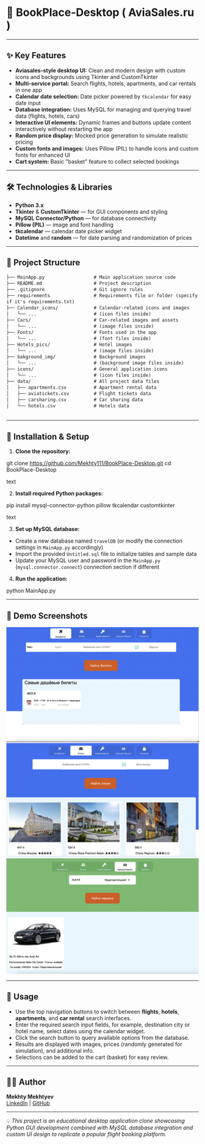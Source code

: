 # 🛫 BookPlace-Desktop ( AviaSales.ru )

---

## ✨ Key Features

- **Aviasales-style desktop UI:** Clean and modern design with custom icons and backgrounds using Tkinter and CustomTkinter
- **Multi-service portal:** Search flights, hotels, apartments, and car rentals in one app
- **Calendar date selection:** Date picker powered by `tkcalendar` for easy date input
- **Database integration:** Uses MySQL for managing and querying travel data (flights, hotels, cars)
- **Interactive UI elements:** Dynamic frames and buttons update content interactively without restarting the app
- **Random price display:** Mocked price generation to simulate realistic pricing
- **Custom fonts and images:** Uses Pillow (PIL) to handle icons and custom fonts for enhanced UI
- **Cart system:** Basic "basket" feature to collect selected bookings

---

## 🛠️ Technologies & Libraries

- **Python 3.x**
- **Tkinter** & **CustomTkinter** — for GUI components and styling
- **MySQL Connector/Python** — for database connectivity
- **Pillow (PIL)** — image and font handling
- **tkcalendar** — calendar date picker widget
- **Datetime** and **random** — for date parsing and randomization of prices

---
## 📂 Project Structure
```
├── MainApp.py                  # Main application source code
├── README.md                   # Project description
├── .gitignore                  # Git ignore rules
├── requirements                # Requirements file or folder (specify if it's requirements.txt)
├── Calendar_icons/             # Calendar-related icons and images
│   └── ...                     # (icon files inside)
├── Cars/                       # Car-related images and assets
│   └── ...                     # (image files inside)
├── Fonts/                      # Fonts used in the app
│   └── ...                     # (font files inside)
├── Hotels_pics/                # Hotel images
│   └── ...                     # (image files inside)
├── bakground_img/              # Background images
│   └── ...                     # (background image files inside)
├── icons/                      # General application icons
│   └── ...                     # (icon files inside)
├── data/                       # All project data files
│   ├── apartments.csv          # Apartment rental data
│   ├── aviatickets.csv         # Flight tickets data
│   ├── carsharing.csv          # Car sharing data
│   └── hotels.csv              # Hotels data


```
---
## 🚀 Installation & Setup

1. **Clone the repository:**

git clone https://github.com/Mekhty111/BookPlace-Desktop.git
cd BookPlace-Desktop

text

2. **Install required Python packages:**

pip install mysql-connector-python pillow tkcalendar customtkinter

text

3. **Set up MySQL database:**

- Create a new database named `travelDB` (or modify the connection settings in `MainApp.py` accordingly)
- Import the provided `Untitled.sql` file to initialize tables and sample data
- Update your MySQL user and password in the `MainApp.py` (`mysql.connector.connect`) connection section if different

4. **Run the application:**

python MainApp.py

---
## 📸 Demo Screenshots

![Flight Page](demo_screen/Demo_hotel_found.jpg)
![Hotel Page](demo_screen/Demo_hotel_3.jpg)
![CarSharing Page](demo_screen/Demo_car_found.jpg)

---

## 🎯 Usage

- Use the top navigation buttons to switch between **flights**, **hotels**, **apartments**, and **car rental** search interfaces.
- Enter the required search input fields, for example, destination city or hotel name, select dates using the calendar widget.
- Click the search button to query available options from the database.
- Results are displayed with images, prices (randomly generated for simulation), and additional info.
- Selections can be added to the cart (basket) for easy review.

---

## 👨‍💻 Author

**Mekhty Mekhtyev**  
[LinkedIn](https://www.linkedin.com/in/mekhty-mekhtyev/) | [GitHub](https://github.com/Mekhty111)

---

💡 *This project is an educational desktop application clone showcasing Python GUI development combined with MySQL database integration and custom UI design to replicate a popular flight booking platform.*
